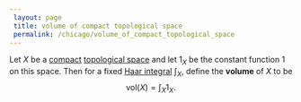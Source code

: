 ```yaml
---
 layout: page
 title: volume of compact topological space
 permalink: /chicago/volume_of_compact_topological_space
---
```


Let $X$ be a [compact](https://mathgloss.github.io/MathGloss/compact) [topological space](https://mathgloss.github.io/MathGloss/topological_space) and let $1_X$ be the constant function $1$ on this space. Then for a fixed [Haar integral](https://mathgloss.github.io/MathGloss/Haar_integral) $\int_X$, define the **volume** of $X$ to be $$\text{vol}(X) = \int_X 1_X.$$